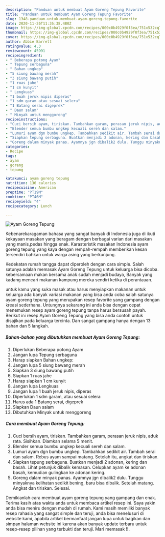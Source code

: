 ```yaml
---
description: "Panduan untuk membuat Ayam Goreng Tepung Favorite"
title: "Panduan untuk membuat Ayam Goreng Tepung Favorite"
slug: 1348-panduan-untuk-membuat-ayam-goreng-tepung-favorite
date: 2020-11-26T11:36:38.480Z
image: https://img-global.cpcdn.com/recipes/000c0b4929f0f3ea/751x532cq70/ayam-goreng-tepung-foto-resep-utama.jpg
thumbnail: https://img-global.cpcdn.com/recipes/000c0b4929f0f3ea/751x532cq70/ayam-goreng-tepung-foto-resep-utama.jpg
cover: https://img-global.cpcdn.com/recipes/000c0b4929f0f3ea/751x532cq70/ayam-goreng-tepung-foto-resep-utama.jpg
author: Abbie Barrett
ratingvalue: 4.3
reviewcount: 45991
recipeingredient:
- " Beberapa potong Ayam"
- " Tepung serbaguna"
- " Bahan ungkep"
- "5 siung bawang merah"
- "3 siung bawang putih"
- "1 ruas jahe"
- "1 cm kunyit"
- " Lengkuas"
- "1 buah jeruk nipis diperas"
- "1 sdm garam atau sesuai selera"
- "1 Batang serai digeprek"
- " Daun salam"
- " Minyak untuk menggoreng"
recipeinstructions:
- "Cuci bersih ayam, tiriskan. Tambahkan garam, perasan jeruk nipis, aduk rata. Sisihkan. Diamkan selama 5 menit."
- "Blender semua bumbu ungkep kecuali sereh dan salam."
- "Lumuri ayam dgn bumbu ungkep. Tambahkan sedikit air. Tambah serai dan salam. Rebus ayam sampai matang. Setelah itu, angkat dan tiriskan."
- "Siapkan tepung serbaguna. Buatkan menjadi 2 adonan, kering dan basah. Lihat petunjuk dibalik kemasan. Celupkan ayam ke adonan basah, kemudian gulingkan ke adonan kering."
- "Goreng dalam minyak panas. Ayamnya jgn dibalik2 dulu. Tunggu minyaknya kelihatan sedikit bening, baru bisa dibalik. Setelah matang. Angkat dan tiriskan. Selesai."
categories:
- Recipe
tags:
- ayam
- goreng
- tepung

katakunci: ayam goreng tepung 
nutrition: 136 calories
recipecuisine: American
preptime: "PT19M"
cooktime: "PT46M"
recipeyield: "4"
recipecategory: Lunch

---
```



![Ayam Goreng Tepung](https://img-global.cpcdn.com/recipes/000c0b4929f0f3ea/751x532cq70/ayam-goreng-tepung-foto-resep-utama.jpg)

Kebenarekaragaman bahasa yang sangat banyak di Indonesia juga di ikuti kekayaan masakan yang beragam dengan berbagai varian dari masakan yang manis,pedas hingga enak. Karasteristik masakan Indonesia ayam goreng tepung yang kaya dengan rempah-rempah memberikan kesan tersendiri bahkan untuk warga asing yang berkunjung.


Kedekatan rumah tangga dapat diperoleh dengan cara simple. Salah satunya adalah memasak Ayam Goreng Tepung untuk keluarga bisa dicoba. kebersamaan makan bersama anak sudah menjadi budaya, Banyak yang kadang mencari makanan kampung mereka sendiri ketika di perantauan.



untuk kamu yang suka masak atau harus menyiapkan makanan untuk keluarga ada banyak variasi makanan yang bisa anda coba salah satunya ayam goreng tepung yang merupakan resep favorite yang gampang dengan kreasi sederhana. Untungnya sekarang ini anda bisa dengan cepat menemukan resep ayam goreng tepung tanpa harus bersusah payah.
Berikut ini resep Ayam Goreng Tepung yang bisa anda contoh untuk disajikan pada keluarga tercinta. Dan sangat gampang hanya dengan 13 bahan dan 5 langkah.


<!--inarticleads1-->

##### Bahan-bahan yang dibutuhkan membuat Ayam Goreng Tepung:

1. Diperlukan  Beberapa potong Ayam
1. Jangan lupa  Tepung serbaguna
1. Harap siapkan  Bahan ungkep:
1. Jangan lupa 5 siung bawang merah
1. Siapkan 3 siung bawang putih
1. Siapkan 1 ruas jahe
1. Harap siapkan 1 cm kunyit
1. Jangan lupa  Lengkuas
1. Jangan lupa 1 buah jeruk nipis, diperas
1. Diperlukan 1 sdm garam, atau sesuai selera
1. Harus ada 1 Batang serai, digeprek
1. Siapkan  Daun salam
1. Dibutuhkan  Minyak untuk menggoreng




<!--inarticleads2-->

##### Cara membuat  Ayam Goreng Tepung:

1. Cuci bersih ayam, tiriskan. Tambahkan garam, perasan jeruk nipis, aduk rata. Sisihkan. Diamkan selama 5 menit.
1. Blender semua bumbu ungkep kecuali sereh dan salam.
1. Lumuri ayam dgn bumbu ungkep. Tambahkan sedikit air. Tambah serai dan salam. Rebus ayam sampai matang. Setelah itu, angkat dan tiriskan.
1. Siapkan tepung serbaguna. Buatkan menjadi 2 adonan, kering dan basah. Lihat petunjuk dibalik kemasan. Celupkan ayam ke adonan basah, kemudian gulingkan ke adonan kering.
1. Goreng dalam minyak panas. Ayamnya jgn dibalik2 dulu. Tunggu minyaknya kelihatan sedikit bening, baru bisa dibalik. Setelah matang. Angkat dan tiriskan. Selesai.




Demikianlah cara membuat ayam goreng tepung yang gampang dan enak. Terima kasih atas waktu anda untuk membaca artikel resep ini. Saya yakin anda bisa meniru dengan mudah di rumah. Kami masih memiliki banyak resep rahasia yang sangat simple dan teruji, anda bisa menelusuri di website kami, apabila artikel bermanfaat jangan lupa untuk bagikan dan simpan halaman website ini karena akan banyak update terbaru untuk resep-resep pilihan yang terbukti dan teruji. Mari memasak !!. 
